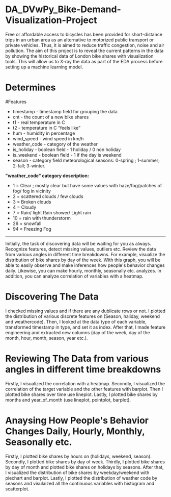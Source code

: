 # DA_DVwPy_Bike-Demand-Visualization-Project

Free or affordable access to bicycles has been provided for short-distance trips in an urban area as an alternative to motorized public transport or private vehicles. Thus, it is aimed to reduce traffic congestion, noise and air pollution. The aim of this project is to reveal the current patterns in the data by showing the historical data of London bike shares with visualization tools. This will allow us to X-ray the data as part of the EDA process before setting up a machine learning model.

# Determines



#Features

- timestamp - timestamp field for grouping the data
- cnt - the count of a new bike shares
- t1 - real temperature in C
- t2 - temperature in C “feels like”
- hum - humidity in percentage
- wind_speed - wind speed in km/h
- weather_code - category of the weather
- is_holiday - boolean field - 1 holiday / 0 non holiday
- is_weekend - boolean field - 1 if the day is weekend
- season - category field meteorological seasons: 0-spring ; 1-summer; 2-fall; 3-winter.

**"weather_code" category description:**
* 1 = Clear ; mostly clear but have some values with haze/fog/patches of fog/ fog in vicinity 
* 2 = scattered clouds / few clouds 
* 3 = Broken clouds 
* 4 = Cloudy 
* 7 = Rain/ light Rain shower/ Light rain 
* 10 = rain with thunderstorm 
* 26 = snowfall 
* 94 = Freezing Fog
---

Initially, the task of discovering data will be waiting for you as always. Recognize features, detect missing values, outliers etc.  Review the data from various angles in different time breakdowns. For example, visualize the distribution of bike shares by day of the week. With this graph, you will be able to easily observe and make inferences how people's behavior changes daily. Likewise, you can make hourly, monthly, seasonally etc. analyzes. In addition, you can analyze correlation of variables with a heatmap. 

# Discovering The Data

I checked missing values and if there are any dublicate rows or not. I plotted the distribution of various discrete features on (Season, haliday, weekend and weathercode). Then, I looked at the data type of each variable, transformed timestamp in type, and set it as index. After that, I made feature engineering and extracted new columns (day of the week, day of the month, hour, month, season, year etc.).

# Reviewing The Data from various angles in different time breakdowns

Firstly, I visualized the correlation with a heatmap. Secondly, I visualized the correlation of the target variable and the other features with barplot. Then I plotted bike shares over time use lineplot. Lastly, I plotted bike shares by months and year_of_month (use lineplot, pointplot, barplot). 

# Anaysing How People's Behavior Changes Daily, Hourly, Monthly, Seasonally etc.

Firstly, I plotted bike shares by hours on (holidays, weekend, season). Secondly, I plotted bike shares by day of week. Thirdly, I plotted bike shares by day of month and plotted bike shares on holidays by seasons. After that, I visualized the distribution of bike shares by weekday/weekend with piechart and barplot. Lastly, I plotted the distribution of weather code by seasons and visulaized all the continuous variables with histogram and scatterplot. 


